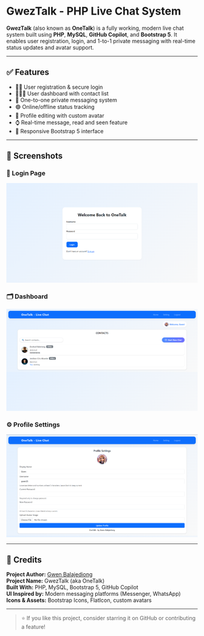 # GwezTalk - PHP Live Chat System

**GwezTalk** (also known as **OneTalk**) is a fully working, modern live chat system built using **PHP**, **MySQL**, **GitHub Copilot**, and **Bootstrap 5**. It enables user registration, login, and 1-to-1 private messaging with real-time status updates and avatar support.

---

## ✅ Features

- 🧑‍💼 User registration & secure login  
- 🧑‍🤝‍🧑 User dashboard with contact list  
- 💬 One-to-one private messaging system  
- 🟢 Online/offline status tracking  
- 👤 Profile editing with custom avatar  
- ⌚ Real-time message, read and seen feature  
- 📱 Responsive Bootstrap 5 interface  

---

## 📸 Screenshots

### 🔐 Login Page
![Login Screenshot](screenshots/ss1.png)

### 🗂️ Dashboard
![Dashboard Screenshot](screenshots/ss2.png)

### ⚙️ Profile Settings
![Settings Screenshot](screenshots/ss3.png)

---

## 🙌 Credits

**Project Author:** [Gwen Balajediong](https://github.com/gwenz2)  
**Project Name:** GwezTalk (aka OneTalk)  
**Built With:** PHP, MySQL, Bootstrap 5, GitHub Copilot  
**UI Inspired by:** Modern messaging platforms (Messenger, WhatsApp)  
**Icons & Assets:** Bootstrap Icons, FlatIcon, custom avatars

---

> ⭐ If you like this project, consider starring it on GitHub or contributing a feature!
